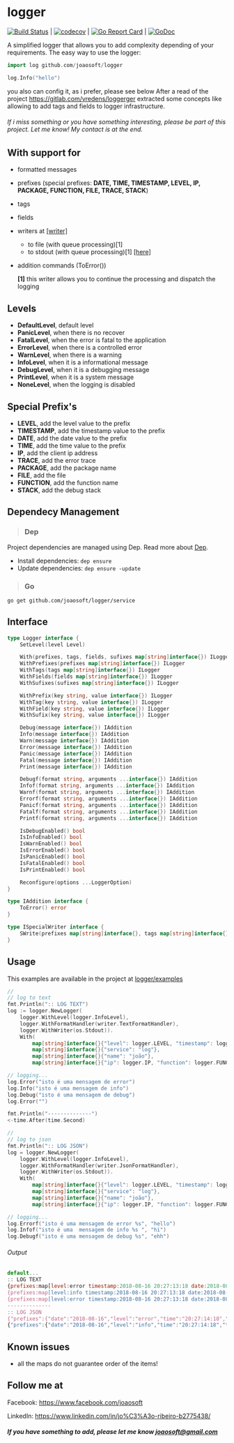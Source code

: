 # logger
[![Build Status](https://travis-ci.org/joaosoft/logger.svg?branch=master)](https://travis-ci.org/joaosoft/logger) | [![codecov](https://codecov.io/gh/joaosoft/logger/branch/master/graph/badge.svg)](https://codecov.io/gh/joaosoft/logger) | [![Go Report Card](https://goreportcard.com/badge/github.com/joaosoft/logger)](https://goreportcard.com/report/github.com/joaosoft/logger) | [![GoDoc](https://godoc.org/github.com/joaosoft/logger?status.svg)](https://godoc.org/github.com/joaosoft/logger)

A simplified logger that allows you to add complexity depending of your requirements.
The easy way to use the logger:
``` Go
import log github.com/joaosoft/logger

log.Info("hello")
```
you also can config it, as i prefer, please see below
After a read of the project https://gitlab.com/vredens/loggerger extracted some concepts like allowing to add tags and fields to logger infrastructure. 

###### If i miss something or you have something interesting, please be part of this project. Let me know! My contact is at the end.

## With support for
* formatted messages
* prefixes (special prefixes: **DATE, TIME, TIMESTAMP, LEVEL, IP, PACKAGE, FUNCTION, FILE, TRACE, STACK**)
* tags
* fields
* writers at [[writer]](https://github.com/joaosoft/writers/tree/master/bin/examples)
  * to file (with queue processing)[1] 
  * to stdout (with queue processing)[1] [[here]](https://github.com/joaosoft/writers/tree/master/examples)
* addition commands (ToError())
  
  **[1]** this writer allows you to continue the processing and dispatch the logging

## Levels
* **DefaultLevel**, default level
* **PanicLevel**, when there is no recover
* **FatalLevel**, when the error is fatal to the application
* **ErrorLevel**, when there is a controlled error
* **WarnLevel**, when there is a warning
* **InfoLevel**, when it is a informational message
* **DebugLevel**, when it is a debugging message
* **PrintLevel**, when it is a system message
* **NoneLevel**, when the logging is disabled

## Special Prefix's
* **LEVEL**, add the level value to the prefix
* **TIMESTAMP**, add the timestamp value to the prefix
* **DATE**, add the date value to the prefix
* **TIME**, add the time value to the prefix
* **IP**, add the client ip address
* **TRACE**, add the error trace
* **PACKAGE**, add the package name
* **FILE**, add the file
* **FUNCTION**, add the function name
* **STACK**, add the debug stack


## Dependecy Management 
>### Dep

Project dependencies are managed using Dep. Read more about [Dep](https://github.com/golang/dep).
* Install dependencies: `dep ensure`
* Update dependencies: `dep ensure -update`


>### Go
```
go get github.com/joaosoft/logger/service
```

## Interface 
```go
type Logger interface {
    SetLevel(level Level)

	With(prefixes, tags, fields, sufixes map[string]interface{}) ILogger
	WithPrefixes(prefixes map[string]interface{}) ILogger
	WithTags(tags map[string]interface{}) ILogger
	WithFields(fields map[string]interface{}) ILogger
	WithSufixes(sufixes map[string]interface{}) ILogger

	WithPrefix(key string, value interface{}) ILogger
	WithTag(key string, value interface{}) ILogger
	WithField(key string, value interface{}) ILogger
	WithSufix(key string, value interface{}) ILogger

	Debug(message interface{}) IAddition
	Info(message interface{}) IAddition
	Warn(message interface{}) IAddition
	Error(message interface{}) IAddition
	Panic(message interface{}) IAddition
	Fatal(message interface{}) IAddition
	Print(message interface{}) IAddition

	Debugf(format string, arguments ...interface{}) IAddition
	Infof(format string, arguments ...interface{}) IAddition
	Warnf(format string, arguments ...interface{}) IAddition
	Errorf(format string, arguments ...interface{}) IAddition
	Panicf(format string, arguments ...interface{}) IAddition
	Fatalf(format string, arguments ...interface{}) IAddition
	Printf(format string, arguments ...interface{}) IAddition

	IsDebugEnabled() bool
	IsInfoEnabled() bool
	IsWarnEnabled() bool
	IsErrorEnabled() bool
	IsPanicEnabled() bool
	IsFatalEnabled() bool
	IsPrintEnabled() bool

	Reconfigure(options ...LoggerOption)
}

type IAddition interface {
	ToError() error
}

type ISpecialWriter interface {
	SWrite(prefixes map[string]interface{}, tags map[string]interface{}, message interface{}, fields map[string]interface{}, sufixes map[string]interface{}) (n int, err error)
}
```

## Usage 
This examples are available in the project at [logger/examples](https://github.com/joaosoft/logger/tree/master/examples)

```go
//
// log to text
fmt.Println(":: LOG TEXT")
log := logger.NewLogger(
    logger.WithLevel(logger.InfoLevel),
    logger.WithFormatHandler(writer.TextFormatHandler),
    logger.WithWriter(os.Stdout)).
    With(
        map[string]interface{}{"level": logger.LEVEL, "timestamp": logger.TIMESTAMP, "date": logger.DATE, "time": logger.TIME},
        map[string]interface{}{"service": "log"},
        map[string]interface{}{"name": "joão"},
        map[string]interface{}{"ip": logger.IP, "function": logger.FUNCTION, "file": logger.FILE})

// logging...
log.Error("isto é uma mensagem de error")
log.Info("isto é uma mensagem de info")
log.Debug("isto é uma mensagem de debug")
log.Error("")

fmt.Println("--------------")
<-time.After(time.Second)

//
// log to json
fmt.Println(":: LOG JSON")
log = logger.NewLogger(
    logger.WithLevel(logger.InfoLevel),
    logger.WithFormatHandler(writer.JsonFormatHandler),
    logger.WithWriter(os.Stdout)).
    With(
        map[string]interface{}{"level": logger.LEVEL, "timestamp": logger.TIMESTAMP, "date": logger.DATE, "time": logger.TIME},
        map[string]interface{}{"service": "log"},
        map[string]interface{}{"name": "joão"},
        map[string]interface{}{"ip": logger.IP, "function": logger.FUNCTION, "file": logger.FILE})

// logging...
log.Errorf("isto é uma mensagem de error %s", "hello")
log.Infof("isto é uma  mensagem de info %s ", "hi")
log.Debugf("isto é uma mensagem de debug %s", "ehh")
```

###### Output 

```javascript
default...
:: LOG TEXT
{prefixes:map[level:error timestamp:2018-08-16 20:27:13:18 date:2018-08-16 time:20:27:13:18] tags:map[service:log] message:isto é uma mensagem de error fields:map[name:joão] sufixes:map[ip:192.168.1.4 function:Example.ExampleDefaultLogger file:/Users/joaoribeiro/workspace/go/personal/src/logger/examples/main.go]}
{prefixes:map[level:info timestamp:2018-08-16 20:27:13:18 date:2018-08-16 time:20:27:13:18] tags:map[service:log] message:isto é uma mensagem de info fields:map[name:joão] sufixes:map[ip:192.168.1.4]}
{prefixes:map[level:error timestamp:2018-08-16 20:27:13:18 date:2018-08-16 time:20:27:13:18] tags:map[service:log] message: fields:map[name:joão] sufixes:map[ip:192.168.1.4 function:Example.ExampleDefaultLogger file:/Users/joaoribeiro/workspace/go/personal/src/logger/examples/main.go]}
--------------
:: LOG JSON
{"prefixes":{"date":"2018-08-16","level":"error","time":"20:27:14:18","timestamp":"2018-08-16 20:27:14:18"},"tags":{"service":"log"},"message":"isto é uma mensagem de error hello","fields":{"name":"joão"},"sufixes":{"file":"/Users/joaoribeiro/workspace/go/personal/src/logger/examples/main.go","function":"Example.ExampleDefaultLogger","ip":"192.168.1.4"}}
{"prefixes":{"date":"2018-08-16","level":"info","time":"20:27:14:18","timestamp":"2018-08-16 20:27:14:18"},"tags":{"service":"log"},"message":"isto é uma  mensagem de info hi ","fields":{"name":"joão"},"sufixes":{"ip":"192.168.1.4"}}
```

## Known issues
* all the maps do not guarantee order of the items! 


## Follow me at
Facebook: https://www.facebook.com/joaosoft

LinkedIn: https://www.linkedin.com/in/jo%C3%A3o-ribeiro-b2775438/

##### If you have something to add, please let me know joaosoft@gmail.com
